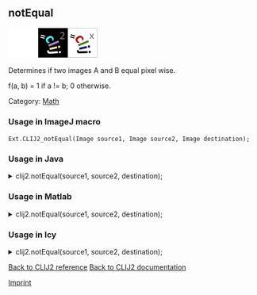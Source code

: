 ## notEqual
<img src="images/mini_empty_logo.png"/><img src="images/mini_clij2_logo.png"/><img src="images/mini_clijx_logo.png"/>

Determines if two images A and B equal pixel wise.

f(a, b) = 1 if a != b; 0 otherwise. 

Category: [Math](https://clij.github.io/clij2-docs/reference__math)

### Usage in ImageJ macro
```
Ext.CLIJ2_notEqual(Image source1, Image source2, Image destination);
```




### Usage in Java


<details>

<summary>
clij2.notEqual(source1, source2, destination);
</summary>
<pre class="highlight">// init CLIJ and GPU
import net.haesleinhuepf.clij2.CLIJ2;
import net.haesleinhuepf.clij.clearcl.ClearCLBuffer;
CLIJ2 clij2 = CLIJ2.getInstance();

// get input parameters
ClearCLBuffer source1 = clij2.push(source1ImagePlus);
ClearCLBuffer source2 = clij2.push(source2ImagePlus);
destination = clij2.create(source1);
</pre>

<pre class="highlight">
// Execute operation on GPU
clij2.notEqual(source1, source2, destination);
</pre>

<pre class="highlight">
//show result
destinationImagePlus = clij2.pull(destination);
destinationImagePlus.show();

// cleanup memory on GPU
clij2.release(source1);
clij2.release(source2);
clij2.release(destination);
</pre>

</details>





### Usage in Matlab


<details>

<summary>
clij2.notEqual(source1, source2, destination);
</summary>
<pre class="highlight">% init CLIJ and GPU
clij2 = init_clatlab();

% get input parameters
source1 = clij2.pushMat(source1_matrix);
source2 = clij2.pushMat(source2_matrix);
destination = clij2.create(source1);
</pre>

<pre class="highlight">
% Execute operation on GPU
clij2.notEqual(source1, source2, destination);
</pre>

<pre class="highlight">
% show result
destination = clij2.pullMat(destination)

% cleanup memory on GPU
clij2.release(source1);
clij2.release(source2);
clij2.release(destination);
</pre>

</details>





### Usage in Icy


<details>

<summary>
clij2.notEqual(source1, source2, destination);
</summary>
<pre class="highlight">// init CLIJ and GPU
importClass(net.haesleinhuepf.clicy.CLICY);
importClass(Packages.icy.main.Icy);

clij2 = CLICY.getInstance();

// get input parameters
source1_sequence = getSequence();
source1 = clij2.pushSequence(source1_sequence);
source2_sequence = getSequence();
source2 = clij2.pushSequence(source2_sequence);
destination = clij2.create(source1);
</pre>

<pre class="highlight">
// Execute operation on GPU
clij2.notEqual(source1, source2, destination);
</pre>

<pre class="highlight">
// show result
destination_sequence = clij2.pullSequence(destination)
Icy.addSequence(destination_sequence);
// cleanup memory on GPU
clij2.release(source1);
clij2.release(source2);
clij2.release(destination);
</pre>

</details>



[Back to CLIJ2 reference](https://clij.github.io/clij2-docs/reference)
[Back to CLIJ2 documentation](https://clij.github.io/clij2-docs)

[Imprint](https://clij.github.io/imprint)

